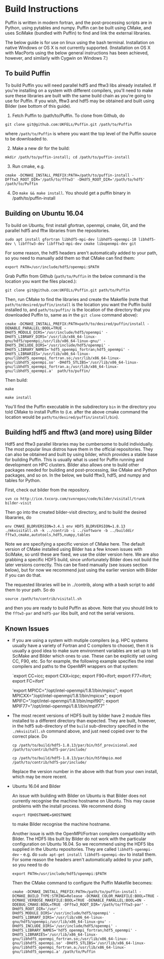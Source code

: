 # Build Instructions

Puffin is written in modern fortran, and the post-processing scripts are in
Python, using pytables and numpy. Puffin can be built using CMake, and uses 
SciMake (bundled with Puffin) to find and link the external libraries.

The below guide is for use on linux using the bash terminal. Installation 
on native Windows or OS X is not currently supported. (Installation on OS X with 
MacPorts using the below general instructions has been achieved, however,
and similarly with Cygwin on Windows 7.)

## To build Puffin

To build Puffin you will need parallel hdf5 and fftw3 libs already installed. 
If you're installing on a system with different compilers, you'll need to 
make sure these libraries are built with the same build chain as you're going
to use for Puffin. If you wish, fftw3 and hdf5 may be obtained and built 
using Bilder (see bottom of this guide). 

1. Fetch Puffin to /path/to/Puffin. To clone from Github, do

`git clone git@github.com:UKFELs/Puffin.git /path/to/Puffin`

where `/path/to/Puffin` is where you want the top level of the Puffin source to be downloaded to.

2. Make a new dir for the build:

`mkdir /path/to/puffin-install; cd /path/to/puffin-install`

3. Run cmake, e.g.

`cmake -DCMAKE_INSTALL_PREFIX:PATH=/path/to/puffin-install -DFftw3_ROOT_DIR='/path/to/fftw3' -DHdf5_ROOT_DIR='/path/to/hdf5' /path/to/Puffin`

4. Do `make && make install`. You should get a puffin binary in /path/to/puffin-install

## Building on Ubuntu 16.04

To build on Ubuntu, first install gfortran, openmpi, cmake, Git, and the parallel
hdf5 and fftw libraries from the repositories.

`sudo apt install gfortran libhdf5-mpi-dev libhdf5-openmpi-10 libhdf5-dev \
libfftw3-dev libfftw3-mpi-dev cmake libopenmpi-dev git`

For some reason, the hdf5 headers aren't automatically added to your path, so 
you need to manually add them so that CMake can find them:

`export PATH=/usr/include/hdf5/openmpi:$PATH`

Grab Puffin from Github (`path/to/Puffin` in the below command is the location
you want the files placed.):

`git clone git@github.com:UKFELs/Puffin.git path/to/Puffin`

Then, run CMake to find the libraries and create the Makefile (note that
`path/to/desired/puffin/install` is the location you want the Puffin build 
installed to, and `path/to/puffin/` is the location of the directory
that you downloaded Puffin to, same as in the `git clone` command above):

`cmake -DCMAKE_INSTALL_PREFIX:PATH=path/to/desired/puffin/install -DENABLE_PARALLEL:BOOL=TRUE -DHdf5_MODULE_DIRS='/usr/include/hdf5/openmpi' -DHdf5_LIBRARY_DIRS='/usr/lib/x86_64-linux-gnu/hdf5/openmpi;/usr/lib/x86_64-linux-gnu/' -DHdf5_INCLUDE_DIRS='/usr/include/hdf5/openmpi' -DHdf5_LIBRARY_NAMES='hdf5_openmpi_fortran;hdf5_openmpi' -DHdf5_LIBRARIES='/usr/lib/x86_64-linux-gnu/libhdf5_openmpi_fortran.so;/usr/lib/x86_64-linux-gnu/libhdf5_openmpi.so' -DHdf5_STLIBS='/usr/lib/x86_64-linux-gnu/libhdf5_openmpi_fortran.a;/usr/lib/x86_64-linux-gnu/libhdf5_openmpi.a'  path/to/puffin/`

Then build:

`make`

`make install`

You'll find the Puffin executable in the subdirectory `bin` in the directory you
told CMake to install Puffin to (i.e. after the above cmake command the location
would be `path/to/desired/puffin/install/bin`).

## Building hdf5 and fftw3 (and more) using Bilder

Hdf5 and fftw3 parallel libraries may be cumbersome to build individually. The most 
popular linux distros have them in the official repositories. They can also be obtained 
and built by using bilder, which provides a stable base for building Puffin. This is
usually what is used for Puffin running and development on HPC clusters. Bilder
also allows one to build other packages needed for building and post-processing,
like CMake and Python packages, and so on. In the below, we build fftw3, hdf5,
and numpy and tables for Python.

First, check out bilder from the repository.

`svn co http://ice.txcorp.com/svnrepos/code/bilder/visitall/trunk bilder-visit`

Then go into the created bilder-visit directory, and to build the desired libararies, do

`env CMAKE_BLDRVERSION=3.4.1 env HDF5_BLDRVERSION=1.8.13 ./mkvisitall.sh -k ../contrib -i ../software -b ../builddir fftw3,cmake,autotools,hdf5,numpy,tables`

Note we are specifying a specific version of CMake here. The default version of
CMake installed using Bilder has a few known issues with SciMake, so until these
are fixed, we use the older version here. We are also grabbing a specific HDF5 build,
since unfortunately Bilder does not build the later versions correctly. This can
be fixed manually (see issues section below), but for now we recommend just 
using the earlier version with Bilder if you can do that.

The requested libraries will be in ../contrib, along with a bash script
to add them to your path. So do 

`source /path/to/contrib/visitall.sh`

and then you are ready to build Puffin as above. Note that you should link to 
the `fftw3-par` and `hdf5-par` libs built, and not the serial versions.


## Known Issues

  - If you are using a system with mutiple compilers (e.g. HPC systems usually 
    have a variety of Fortran and C compilers to choose), then it is usually a 
    good idea to make sure environment variables are set up to tell SciMake and 
    Bilder which ones to use. These can be explicitly set using CC, F90, etc.
    So for example, the following example specifies the intel compilers and
    paths to the OpenMPI wrappers on that system:
    
    `export CC=icc; export CXX=icpc; export F90=ifort; export F77=ifort; export FC=ifort'

    'export MPICC="/opt/intel-openmpi/1.8.1/bin/mpicc"; export MPICXX="/opt/intel-openmpi/1.8.1/bin/mpicxx"; export MPIFC="/opt/intel-openmpi/1.8.1/bin/mpif90"; export MPIF77="/opt/intel-openmpi/1.8.1/bin/mpif77" `
  
  - The most recent versions of HDF5 built by bilder have 2 module files installed 
    to a different directory than expected. They are built, however, in the hdf5 
    sub-directory of the `build` sub-directory specified in the `./mkvisitall.sh`
    command above, and just need copied over to the correct place. Do
    
    `cp /path/to/build/hdf5-1.8.13/par/bin/h5f_provisional.mod /path/to/contrib/hdf5-par/include/`

    `cp /path/to/build/hdf5-1.8.13/par/bin/h5fdmpio.mod /path/to/contrib/hdf5-par/include/`

    Replace the version number in the above with that from your own install, 
    which may be more recent.


  - Ubuntu 16.04 and Bilder

    An issue with building with Bilder on Ubuntu is that Bilder does not 
    currently recognise the machine hostname on Ubuntu. This may cause problems
    with the install process. We recommend doing

    `export FQHOSTNAME=$HOSTNAME`

    to make Bilder recognise the machine hostname.

    Another issue is with the OpenMPI/Fortran compilers compatibility with Bilder.
    The HDF5 libs built by Bilder do not work with the particular configuration on 
    Ubuntu 16.04. So we recommend using the HDF5 libs supplied in the Ubuntu
    repositories. They are called `libhdf5-openmpi-dev` - e.g. do 
    `sudo apt-get install libhdf5-openmpi-dev` to install them. For some reason
    the headers aren't automatically added to your path, so you need to do 

    `export PATH=/usr/include/hdf5/openmpi:$PATH`

    Then the CMake command to configure the Puffin Makefile becomes:

    `cmake -DCMAKE_INSTALL_PREFIX:PATH=/path/to/puffin-install -DCMAKE_BUILD_TYPE:STRING=Release -DCMAKE_COLOR_MAKEFILE:BOOL=TRUE -DCMAKE_VERBOSE_MAKEFILE:BOOL=TRUE -DENABLE_PARALLEL:BOOL=ON -DDEBUG_CMAKE:BOOL=TRUE -DFftw3_ROOT_DIR='/path/to/fftw3-par' -DHdf5_ROOT_DIR='/usr' -DHdf5_MODULE_DIRS='/usr/include/hdf5/openmpi' -DHdf5_LIBRARY_DIRS='/usr/lib/x86_64-linux-gnu/hdf5/openmpi;/usr/lib/x86_64-linux-gnu' -DHdf5_INCLUDE_DIRS='/usr/include/hdf5/openmpi' -DHdf5_LIBRARY_NAMES='hdf5_openmpi_fortran;hdf5_openmpi' -DHdf5_LIBRARIES='/usr/lib/x86_64-linux-gnu/libhdf5_openmpi_fortran.so;/usr/lib/x86_64-linux-gnu/libhdf5_openmpi.so' -DHdf5_STLIBS='/usr/lib/x86_64-linux-gnu/libhdf5_openmpi_fortran.a;/usr/lib/x86_64-linux-gnu/libhdf5_openmpi.a' /path/to/Puffin`